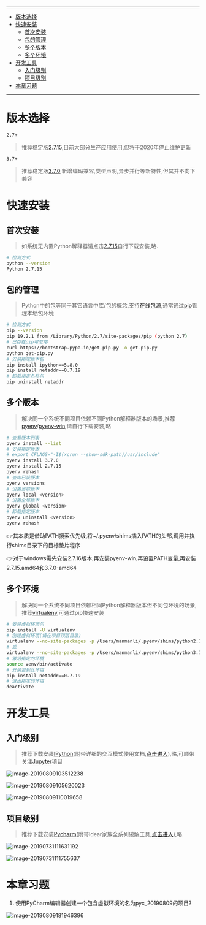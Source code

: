 ----

* [版本选择](#版本选择)
* [快速安装](#快速安装)
  * [首次安装](#首次安装)
  * [包的管理](#包的管理)
  * [多个版本](#多个版本)
  * [多个环境](#多个环境)
* [开发工具](#开发工具)
  * [入门级别](#入门级别)
  * [项目级别](#项目级别)
* [本章习题](#本章习题)

----

# 版本选择

`2.7+`

> 推荐稳定版[2.7.15](https://www.python.org/downloads/release/python-2715/),目前大部分生产应用使用,但将于2020年停止维护更新

`3.7+`

> 推荐稳定版[3.7.0](https://www.python.org/downloads/release/python-370/),新增编码兼容,类型声明,异步并行等新特性,但其并不向下兼容

# 快速安装

## 首次安装

> 如系统无内置Python解释器请点击[2.7.15](https://www.python.org/downloads/release/python-2715/)自行下载安装,略.

```bash
# 检测方式
python --version
Python 2.7.15
```

## 包的管理

> Python中的包等同于其它语言中库/包的概念,支持[在线包源](https://pypi.org/),通常通过[pip](https://pip.pypa.io/en/latest/installing/)管理本地包环境

```bash
# 检测方式
pip --version
pip 19.2.1 from /Library/Python/2.7/site-packages/pip (python 2.7)
# 已存在pip可忽略
curl https://bootstrap.pypa.io/get-pip.py -o get-pip.py
python get-pip.py
# 安装指定版本包
pip install ipython==5.8.0
pip install netaddr==0.7.19
# 卸载指定名称包
pip uninstall netaddr
```

## 多个版本

> 解决同一个系统不同项目依赖不同Python解释器版本的场景,推荐[pyenv](https://github.com/pyenv/pyenv)/[pyenv-win](https://github.com/pyenv-win/pyenv-win),请自行下载安装,略

```bash
# 查看版本列表
pyenv install --list
# 安装指定版本
# export CFLAGS="-I$(xcrun --show-sdk-path)/usr/include"
pyenv install 3.7.0
pyenv install 2.7.15 
pyenv rehash
# 查询已装版本
pyenv versions
# 设置当前版本
pyenv local <version>
# 设置全局版本
pyenv global <version>
# 卸载指定版本
pyenv uninstall <version>
pyenv rehash
```

:point_right: ​其本质是借助PATH搜索优先级,将\~/.pyenv/shims插入PATH的头部,调用并执行shims目录下的目标垫片程序

:point_right: ​对于windows需先安装2.7.16版本,再安装pyenv-win,再设置PATH变量,再安装2.7.15.amd64和3.7.0-amd64

## 多个环境

> 解决同一个系统不同项目依赖相同Python解释器版本但不同包环境的场景,推荐[virtualenv](https://github.com/pypa/virtualenv),可通过pip快速安装

```bash
# 安装虚拟环境包
pip install -U virtualenv
# 创建虚拟环境(请在项目顶层目录)
virtualenv --no-site-packages -p /Users/manmanli/.pyenv/shims/python2.7 venv
# 或
virtualenv --no-site-packages -p /Users/manmanli/.pyenv/shims/python3.7 venv
# 激活指定的环境
source venv/bin/activate
# 安装包到此环境
pip install netaddr==0.7.19
# 退出指定的环境
deactivate
```

# 开发工具

## 入门级别

> 推荐下载安装[IPython](https://ipython.org/)(附带详细的交互模式使用文档,[点击进入]((https://ipython.org/ipython-doc/3/interactive/index.html))),略,可顺带关注[Jupyter](https://jupyter.org/)项目

![image-20190809103512238](开发环境.assets/image-20190809103512238.png)

![image-20190809105620023](开发环境.assets/image-20190809105620023.png)

![image-20190809110019658](开发环境.assets/image-20190809110019658.png)

## 项目级别

> 推荐下载安装[Pycharm](https://www.jetbrains.com/pycharm/download/)(附带Idear家族全系列破解工具,[点击进入](http://idea.lanyus.com/)),略.

![image-20190731111631192](开发环境.assets/image-20190731111631192.png)

![image-20190731111755637](开发环境.assets/image-20190731111755637.png)

# 本章习题

1. 使用PyCharm编辑器创建一个包含虚拟环境的名为pyc_20190809的项目?

![image-20190809181946396](开发环境.assets/image-20190809181946396.png)

